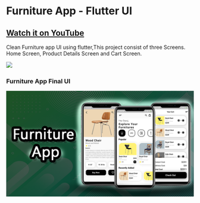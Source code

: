 # Furniture App - Flutter UI

## [Watch it on YouTube](https://www.youtube.com/watch?v=D7_tQBgTNrE&t=98s)


Clean Furniture app UI using flutter,This project consist of three Screens. Home Screen, Product Details Screen and Cart Screen.

<a href="https://www.buymeacoffee.com/iamsayuj"><img src="https://cdn.buymeacoffee.com/buttons/v2/default-yellow.png" height="60"></a>

### Furniture App Final UI

![App UI](/Furniture.png)
